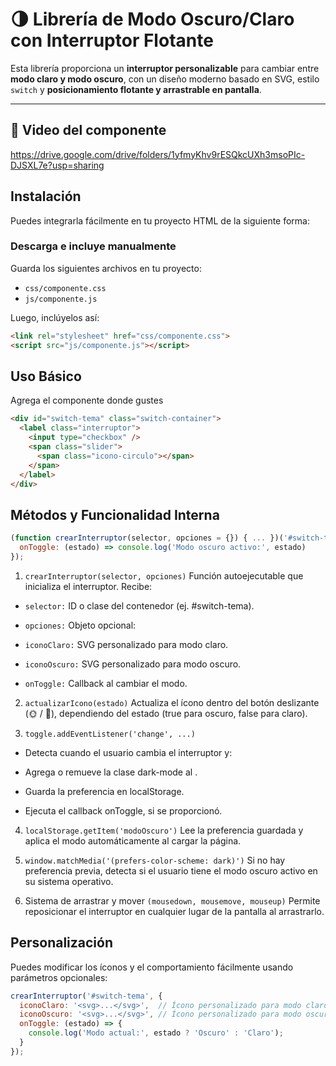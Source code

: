 # 🌗 Librería de Modo Oscuro/Claro con Interruptor Flotante

Esta librería proporciona un **interruptor personalizable** para cambiar entre **modo claro y modo oscuro**, con un diseño moderno basado en SVG, estilo `switch` y **posicionamiento flotante y arrastrable en pantalla**.

---
## 🔗 Video del componente
https://drive.google.com/drive/folders/1yfmyKhv9rESQkcUXh3msoPIc-DJSXL7e?usp=sharing

## Instalación
Puedes integrarla fácilmente en tu proyecto HTML de la siguiente forma:

### Descarga e incluye manualmente
Guarda los siguientes archivos en tu proyecto:

- `css/componente.css`
- `js/componente.js`

Luego, inclúyelos así:

```html
<link rel="stylesheet" href="css/componente.css">
<script src="js/componente.js"></script>
```
## Uso Básico
Agrega el componente donde gustes

```html
<div id="switch-tema" class="switch-container">
  <label class="interruptor">
    <input type="checkbox" />
    <span class="slider">
      <span class="icono-circulo"></span>
    </span>
  </label>
</div>
```
## Métodos y Funcionalidad Interna
```js
(function crearInterruptor(selector, opciones = {}) { ... })('#switch-tema', {
  onToggle: (estado) => console.log('Modo oscuro activo:', estado)
});

```
1. `crearInterruptor(selector, opciones)`
Función autoejecutable que inicializa el interruptor. Recibe:

- `selector:` ID o clase del contenedor (ej. #switch-tema).

- `opciones:` Objeto opcional:

- `iconoClaro:` SVG personalizado para modo claro.

- `iconoOscuro:` SVG personalizado para modo oscuro.

- `onToggle:` Callback al cambiar el modo.

2. `actualizarIcono(estado)`
Actualiza el ícono dentro del botón deslizante (🌞 / 🌙), dependiendo del estado (true para oscuro, false para claro).

3. `toggle.addEventListener('change', ...)`
- Detecta cuando el usuario cambia el interruptor y:

- Agrega o remueve la clase dark-mode al <body>.

- Guarda la preferencia en localStorage.

- Ejecuta el callback onToggle, si se proporcionó.

4. `localStorage.getItem('modoOscuro')`
Lee la preferencia guardada y aplica el modo automáticamente al cargar la página.

5. `window.matchMedia('(prefers-color-scheme: dark)')`
Si no hay preferencia previa, detecta si el usuario tiene el modo oscuro activo en su sistema operativo.

6. Sistema de arrastrar y mover `(mousedown, mousemove, mouseup)`
Permite reposicionar el interruptor en cualquier lugar de la pantalla al arrastrarlo.


## Personalización
Puedes modificar los íconos y el comportamiento fácilmente usando parámetros opcionales:
```js
crearInterruptor('#switch-tema', {
  iconoClaro: '<svg>...</svg>',  // Ícono personalizado para modo claro
  iconoOscuro: '<svg>...</svg>', // Ícono personalizado para modo oscuro
  onToggle: (estado) => {
    console.log('Modo actual:', estado ? 'Oscuro' : 'Claro');
  }
});
```


